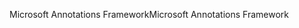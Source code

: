 <span data-ttu-id="628f1-101">Microsoft Annotations Framework</span><span class="sxs-lookup"><span data-stu-id="628f1-101">Microsoft Annotations Framework</span></span>